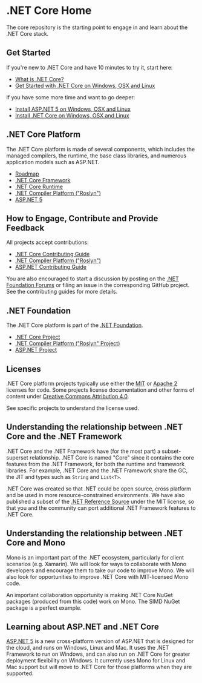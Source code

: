 # .NET Core Home

The core repository is the starting point to engage in and learn about the
.NET Core stack.

## Get Started

If you're new to .NET Core and have 10 minutes to try it, start here: 
- [What is .NET Core?](http://dotnet.github.io/about/)
- [Get Started with .NET Core on Windows, OSX and Linux](http://dotnet.github.io/getting-started/)

If you have some more time and want to go deeper:
- [Install ASP.NET 5 on Windows, OSX and Linux](https://github.com/aspnet/home)
- [Install .NET Core on Windows, OSX and Linux](https://github.com/dotnet/coreclr#get-net-core)

## .NET Core Platform

The .NET Core platform is made of several components, which includes the
managed compilers, the runtime, the base class libraries, and numerous application models such as
ASP.NET.

* [Roadmap](roadmap.md)
* [.NET Core Framework](https://github.com/dotnet/corefx)
* [.NET Core Runtime](https://github.com/dotnet/coreclr)
* [.NET Compiler Platform ("Roslyn")](https://github.com/dotnet/roslyn)
* [ASP.NET 5](https://github.com/aspnet/home)

## How to Engage, Contribute and Provide Feedback

All projects accept contributions:

* [.NET Core Contributing Guide](https://github.com/dotnet/corefx/wiki/Contributing)
* [.NET Compiler Platform ("Roslyn")](https://github.com/dotnet/roslyn/wiki/Contributing-Code)
* [ASP.NET Contributing Guide](https://github.com/aspnet/Home/blob/master/CONTRIBUTING.md)

You are also encouraged to start a discussion by posting on the
[.NET Foundation Forums](http://forums.dotnetfoundation.org/) or filing an
issue in the corresponding GitHub project. See the contributing guides for more
details.

## .NET Foundation

The .NET Core platform is part of the [.NET Foundation](http://www.dotnetfoundation.org/projects).

* [.NET Core Project](http://www.dotnetfoundation.org/netcore)
* [.NET Compiler Platform ("Roslyn" Project)](http://www.dotnetfoundation.org/dotnet-compiler-platform)
* [ASP.NET Project](http://www.dotnetfoundation.org/aspnet-5)

## Licenses

.NET Core platform projects typically use either the [MIT](LICENSE) or
[Apache 2](http://www.apache.org/licenses/LICENSE-2.0) licenses for code.
Some projects license documentation and other forms of content under
[Creative Commons Attribution 4.0](http://creativecommons.org/licenses/by/4.0/).

See specific projects to understand the license used.

## Understanding the relationship between .NET Core and the .NET Framework

.NET Core and the .NET Framework have (for the most part) a subset-superset
relationship. .NET Core is named "Core" since it contains the core features from
the .NET Framework, for both the runtime and framework libraries. For example,
.NET Core and the .NET Framework share the GC, the JIT and types such as
`String` and `List<T>`.

.NET Core was created so that .NET could be open source, cross platform and be
used in more resource-constrained environments. We have also published a subset
of the [.NET Reference Source](https://github.com/Microsoft/referencesource)
under the MIT license, so that you and the community can port additional .NET
Framework features to .NET Core.

## Understanding the relationship between .NET Core and Mono

Mono is an important part of the .NET ecosystem, particularly for client
scenarios (e.g. Xamarin). We will look for ways to collaborate with Mono
developers and encourage them to take our code to improve Mono. We will also
look for opportunities to improve .NET Core with MIT-licensed Mono code.

An important collaboration opportunity is making .NET Core NuGet packages
(produced from this code) work on Mono. The SIMD NuGet package is a perfect
example.

## Learning about ASP.NET and .NET Core

[ASP.NET 5](https://github.com/aspnet/home) is a new cross-platform version of
ASP.NET that is designed for the cloud, and runs on Windows, Linux and Mac. It
uses the .NET Framework to run on Windows, and can also run on .NET Core for
greater deployment flexibility on Windows. It currently uses Mono for Linux and
Mac support but will move to .NET Core for those platforms when they are
supported.
